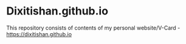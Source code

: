 # Dixitishan.github.io

This repository consists of contents of my personal website/V-Card - https://dixitishan.github.io
